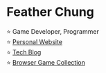 # Feather Chung
⭐ Game Developer, Programmer <br/>
⭐ [Personal Website](https://featherchung.net/) <br/>
⭐ [Tech Blog](https://featherchung.wordpress.com/) <br/>
⭐ [Browser Game Collection](https://feather-chung.itch.io/) <br/>
